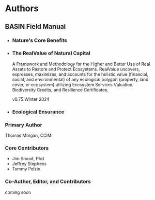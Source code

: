 # Authors

## BASIN Field Manual

* ### Nature's Core Benefits
*   ### The RealValue of Natural Capital

    A Framework and Methodology for the Higher and Better Use of Real Assets to Restore and Protect Ecosystems. RealValue uncovers, expresses, maximizes, and accounts for the holistic value (financial, social, and environmental) of any ecological polygon (property, land cover, or ecosystem) utilizing Ecosystem Services Valuation, Biodiversity Credits, and Resilience Certificates.

    v0.75 Winter 2024
* ### Ecological Ensurance

### Primary Author

Thomas Morgan, CCIM

### Core Contributors

* Jim Smoot, Phd
* Jeffrey Stephens
* Tommy Polzin

### Co-Author, Editor, and Contributors

coming soon
